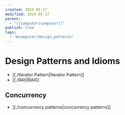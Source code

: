 ```yaml
---
created: 2024-05-17
modified: 2024-05-17
parent:
  - "[[computer|computer]]"
publish: true
tags:
  - "#computer/design_patterns"
---
```


# Design Patterns and Idioms
- [[./Iterator Pattern|Iterator Pattern]]
- [[./RAII|RAII]]

## Concurrency
- [[./concurrency patterns|concurrency patterns]]